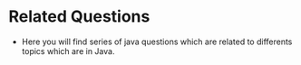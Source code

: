 <!-- @format -->

# Related Questions

- Here you will find series of java questions which are related to differents topics which are in Java.
